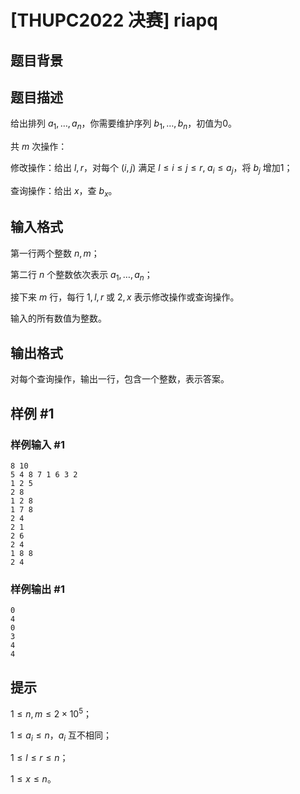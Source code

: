 # [THUPC2022 决赛] riapq

## 题目背景



## 题目描述

给出排列 $a_1,\dots,a_n$，你需要维护序列 $b_1,\dots,b_n$，初值为0。

共 $m$ 次操作：

修改操作：给出 $l,r$，对每个 $(i,j)$ 满足 $l\le i\le j\le r,\;a_i\le a_j$，将 $b_j$ 增加1；

查询操作：给出 $x$，查 $b_x$。

## 输入格式

第一行两个整数 $n,m$；

第二行 $n$ 个整数依次表示 $a_1,\dots,a_n$；

接下来 $m$ 行，每行 $1,l,r$ 或 $2,x$ 表示修改操作或查询操作。

输入的所有数值为整数。

## 输出格式

对每个查询操作，输出一行，包含一个整数，表示答案。

## 样例 #1

### 样例输入 #1
```
8 10
5 4 8 7 1 6 3 2
1 2 5
2 8
1 2 8
1 7 8
2 4
2 1
2 6
2 4
1 8 8
2 4
```

### 样例输出 #1

```
0
4
0
3
4
4
```

## 提示

$1\le n,m\le 2\times 10^5$；

$1\le a_i\le n$，$a_i$ 互不相同；

$1\le l\le r\le n$；

$1\le x\le n$。
